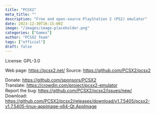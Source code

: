 ```yaml
---
title: "PCSX2"
meta_title: ""
description: "Free and open-source PlayStation 2 (PS2) emulator"
date: 2023-12-30T16:15:00Z
image: "/images/image-placeholder.png"
categories: ["Games"]
author: "PCSX2 Team"
tags: ["official"]
draft: false
---
```


License: GPL-3.0

Web page: https://pcsx2.net/
Source: https://github.com/PCSX2/pcsx2

Donate: https://github.com/sponsors/PCSX2  
Translate: https://crowdin.com/project/pcsx2-emulator  
Report the bug: https://github.com/PCSX2/pcsx2/issues/new/  
Download: https://github.com/PCSX2/pcsx2/releases/download/v1.7.5405/pcsx2-v1.7.5405-linux-appimage-x64-Qt.AppImage
